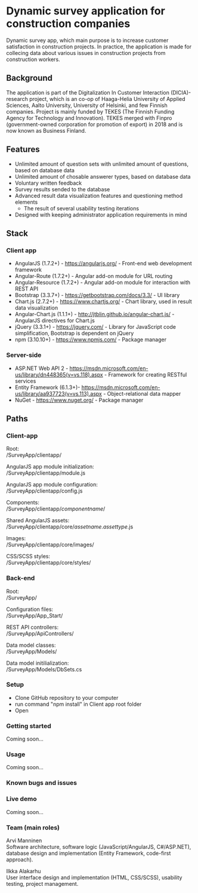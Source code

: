 # Dynamic survey application for construction companies
Dynamic survey app, which main purpose is to increase customer satisfaction in construction projects. In practice, the application is made for collecing data about various issues in construction projects from construction workers. 

## Background

The application is part of the Digitalization In Customer Interaction (DICIA)-research project, which is an co-op of Haaga-Helia University of Applied Sciences, Aalto University, University of Helsinki, and few Finnish companies. Project is mainly funded by TEKES (The Finnish Funding Agency for Technology and Innovation). TEKES merged with Finpro (government-owned corporation for promotion of export) in 2018 and is now known as Business Finland. 

## Features
- Unlimited amount of question sets with unlimited amount of questions, based on database data
- Unlimited amount of chosable answerer types, based on database data
- Voluntary written feedback
- Survey results sended to the database
- Advanced result data visualization features and questioning method elements
	- The result of several usability testing iterations
- Designed with keeping administrator application requirements in mind

## Stack 
### Client app

- AngularJS (1.7.2+) - https://angularjs.org/ - Front-end web development framework
- Angular-Route (1.7.2+) - Angular add-on module for URL routing
- Angular-Resource (1.7.2+) - Angular add-on module for interaction with REST API
- Bootstrap (3.3.7+) - https://getbootstrap.com/docs/3.3/ - UI library
- Chart.js (2.7.2+) - https://www.chartjs.org/ - Chart library, used in result data visualization
- Angular-Chart.js (1.1.1+) - http://jtblin.github.io/angular-chart.js/ - AngularJS directives for Chart.js
- jQuery (3.3.1+) - https://jquery.com/ - Library for JavaScript code simplification, Bootstrap is dependent on jQuery
- npm (3.10.10+) - https://www.npmjs.com/ - Package manager

### Server-side

- ASP.NET Web API 2 - https://msdn.microsoft.com/en-us/library/dn448365(v=vs.118).aspx - Framework for creating RESTful services
- Entity Framework (6.1.3+)- https://msdn.microsoft.com/en-us/library/aa937723(v=vs.113).aspx - Object-relational data mapper
- NuGet - https://www.nuget.org/ - Package manager

## Paths
### Client-app
Root: \
/SurveyApp/clientapp/

AngularJS app module initialization: \
/SurveyApp/clientapp/module.js

AngularJS app module configuration: \
/SurveyApp/clientapp/config.js

Components: \
	/SurveyApp/clientapp/*componentname*/

Shared AngularJS assets: \
	/SurveyApp/clientapp/core/*assetname*.*assettype*.js

Images: \
	/SurveyApp/clientapp/core/images/

CSS/SCSS styles: \
	/SurveyApp/clientapp/core/styles/

### Back-end
Root: \
	/SurveyApp/

Configuration files: \
	/SurveyApp/App_Start/

REST API controllers: \
	/SurveyApp/ApiControllers/

Data model classes: \
	/SurveyApp/Models/

Data model initilialization: \
	/SurveyApp/Models/DbSets.cs

### Setup

- Clone GitHub repository to your computer
- run command "npm install" in Client app root folder
- Open 

### Getting started

Coming soon...

### Usage

Coming soon...

### Known bugs and issues

### Live demo

Coming soon...

### Team (main roles)
Arvi Manninen \
Software architecture, software logic (JavaScript/AngularJS, C#/ASP.NET), database design and implementation (Entity Framework, code-first approach).

Ilkka Alakarhu \
User interface design and implementation (HTML, CSS/SCSS), usability testing, project management.










